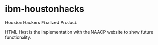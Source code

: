 # ibm-houstonhacks
Houston Hackers Finalized Product.

HTML Host is the implementation with the NAACP website to show future functionality.

